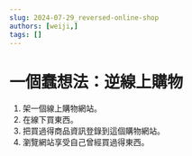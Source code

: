 ```yaml
---
slug: 2024-07-29_reversed-online-shop
authors: [weiji,]
tags: []
--- 
```


# 一個蠢想法：逆線上購物

1. 架一個線上購物網站。
2. 在線下買東西。
3. 把買過得商品資訊登錄到這個購物網站。
4. 瀏覽網站享受自己曾經買過得東西。
